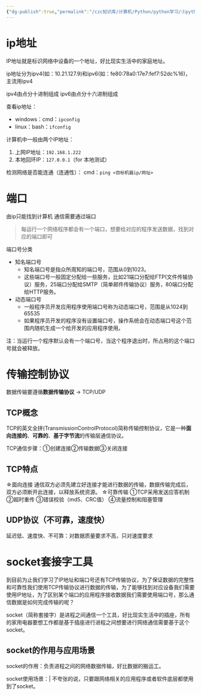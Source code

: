 ```yaml
---
{"dg-publish":true,"permalink":"/czc知识库/计算机/Python/python学习/③python高级/341-计算机网络基础 for Socket网络编程/","dgPassFrontmatter":true,"created":"2024-12-04T12:51:24.494+08:00","updated":"2024-12-08T12:39:45.405+08:00"}
---
```



# ip地址

IP地址就是标识网络中设备的一个地址，好比现实生活中的家庭地址。

ip地址分为ipv4(如：10.21.127.9)和ipv6(如：fe80:78a0:17e7:fef7:52dc%16)，主流用ipv4

ipv4由点分十进制组成
ipv6由点分十六进制组成


查看ip地址：
- windows：cmd：`ipconfig`
- linux：bash：`ifconfig`

计算机中一般由两个IP地址：
1. 上网IP地址：`192.168.1.222`
2. 本地回环IP：`127.0.0.1`（for 本地测试）

检测网络是否能连通（连通性）：
cmd：`ping <目标机器ip/网址>`


# 端口
由ip只能找到计算机
通信需要通过端口

> 每运行一个网络程序都会有一个端口，想要给对应的程序发送数据，找到对应的端口即可


端口号分类
- 知名端口号
	- 知名端口号是指众所周知的端口号，范围从0到1023。
	- 这些端口号一般固定分配给一些服务，比如21端口分配给FTP(文件传输协议）服务，25端口分配给SMTP（简单邮件传输协议）服务，80端口分配给HTTP服务。
- 动态端口号
	- 一般程序员开发应用程序使用端口号称为动态端口号，范围是从1024到65535
	- 如果程序员开发的程序没有设置端口号，操作系统会在动态端口号这个范围内随机生成一个给开发的应用程序使用。

注：当运行一个程序默认会有一个端口号，当这个程序退出时，所占用的这个端口号就会被释放。

# 传输控制协议

数据传输要遵循**数据传输协议** -> TCP/UDP
## TCP概念

TCP的英文全拼(TransmissionControlProtocol)简称传输控制协议，它是一种**面向连接的**、**可靠的**、**基于字节流**的传输层通信协议。

TCP通信步骤：①创建连接②传输数据③关闭连接

## TCP特点
☆面向连接
	通信双方必须先建立好连接才能进行数据的传输，数据传输完成后，双方必须断开此连接，以释放系统资源。
☆可靠传输
	①TCP采用发送应答机制
	②超时重传
	③错误校验（md5、CRC值）
	④流量控制和阻塞管理

## UDP协议（不可靠，速度快）
延迟低、速度快、不可靠：对数据质量要求不高，只对速度要求
# socket套接字工具

到目前为止我们学习了IP地址和端口号还有TCP传输协议，为了保证数据的完整性和可靠性我们使用TCP传输协议进行数据的传输，为了能够找到对应设备我们需要使用IP地址，为了区别某个端口的应用程序接收数据我们需要使用端口号，那么通信数据是如何完成传输的呢？


socket（简称套接字）是进程之间通信一个工具，好比现实生活中的插座，所有的家用电器要想工作都是基于插座进行进程之间想要进行网络通信需要基于这个socket。

## socket的作用与应用场景

socket的作用：负责进程之间的网络数据传输，好比数据的搬运工。

socket使用场景：|
不夸张的说，只要跟网络相关的应用程序或者软件底层都使用到了socket。